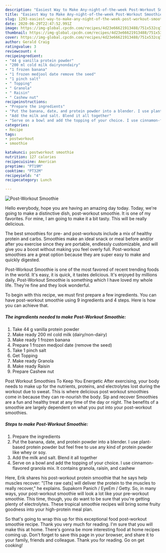 ```yaml
---
description: "Easiest Way to Make Any-night-of-the-week Post-Workout Smoothie"
title: "Easiest Way to Make Any-night-of-the-week Post-Workout Smoothie"
slug: 1293-easiest-way-to-make-any-night-of-the-week-post-workout-smoothie
date: 2020-06-29T22:47:52.991Z
image: https://img-global.cpcdn.com/recipes/4d23e66621913488/751x532cq70/post-workout-smoothie-recipe-main-photo.jpg
thumbnail: https://img-global.cpcdn.com/recipes/4d23e66621913488/751x532cq70/post-workout-smoothie-recipe-main-photo.jpg
cover: https://img-global.cpcdn.com/recipes/4d23e66621913488/751x532cq70/post-workout-smoothie-recipe-main-photo.jpg
author: Gerald Craig
ratingvalue: 3
reviewcount: 4
recipeingredient:
- "44 g vanilla protein powder"
- "200 ml cold milk dairynondairy"
- "1 frozen banana"
- "1 frozen medjool date remove the seed"
- "1 pinch salt"
- " Topping"
- " Granola"
- " Raisin"
- " Cashew nut"
recipeinstructions:
- "Prepare the ingredients"
- "Put the banana, date, and protein powder into a blender. I use plant-based protein powder but feel free to use any kind of protein powder like whey or soy."
- "Add the milk and salt. Blend it all together"
- "Serve on a bowl and add the topping of your choice. I use cinnamon-flavored granola mix. It contains granola, raisin, and cashew"
categories:
- Recipe
tags:
- postworkout
- smoothie

katakunci: postworkout smoothie 
nutrition: 127 calories
recipecuisine: American
preptime: "PT19M"
cooktime: "PT32M"
recipeyield: "4"
recipecategory: Lunch

---
```



![Post-Workout Smoothie](https://img-global.cpcdn.com/recipes/4d23e66621913488/751x532cq70/post-workout-smoothie-recipe-main-photo.jpg)

Hello everybody, hope you are having an amazing day today. Today, we're going to make a distinctive dish, post-workout smoothie. It is one of my favorites. For mine, I am going to make it a bit tasty. This will be really delicious.

The best smoothies for pre- and post-workouts include a mix of healthy protein and carbs. Smoothies make an ideal snack or meal before and/or after you exercise since they are portable, endlessly customizable, and will give you a boost without making you feel overly full. Post-workout smoothies are a great option because they are super easy to make and quickly digested.

Post-Workout Smoothie is one of the most favored of recent trending foods in the world. It's easy, it is quick, it tastes delicious. It's enjoyed by millions daily. Post-Workout Smoothie is something which I have loved my whole life. They're fine and they look wonderful.


To begin with this recipe, we must first prepare a few ingredients. You can have post-workout smoothie using 9 ingredients and 4 steps. Here is how you can achieve that.

<!--inarticleads1-->

##### The ingredients needed to make Post-Workout Smoothie:

1. Take 44 g vanilla protein powder
1. Make ready 200 ml cold milk (dairy/non-dairy)
1. Make ready 1 frozen banana
1. Prepare 1 frozen medjool date (remove the seed)
1. Take 1 pinch salt
1. Get  Topping
1. Make ready  Granola
1. Make ready  Raisin
1. Prepare  Cashew nut


Post Workout Smoothies To Keep You Energetic After exercising, your body needs to make up for the nutrients, proteins, and electrolytes lost during the workout due to sweat. This is where delicious post workout smoothies come in because they can re-nourish the body. Sip and recover Smoothies are a fun and healthy treat at any time of the day or night. The benefits of a smoothie are largely dependent on what you put into your post-workout smoothies. 

<!--inarticleads2-->

##### Steps to make Post-Workout Smoothie:

1. Prepare the ingredients
1. Put the banana, date, and protein powder into a blender. I use plant-based protein powder but feel free to use any kind of protein powder like whey or soy.
1. Add the milk and salt. Blend it all together
1. Serve on a bowl and add the topping of your choice. I use cinnamon-flavored granola mix. It contains granola, raisin, and cashew


Here, Erik shares his post-workout protein smoothie that he says help muscles recover: &#34;[The raw oats] will deliver the protein to the muscles to really recover,&#34; he explains. Supakorn Panich / EyeEm / Getty. So, in many ways, your post-workout smoothie will look a lot like your pre-workout smoothie. This time, though, you do want to be sure that you&#39;re getting plenty of electrolytes. These tropical smoothie recipes will bring some fruity goodness into your high-protein meal plan. 

So that's going to wrap this up for this exceptional food post-workout smoothie recipe. Thank you very much for reading. I'm sure that you will make this at home. There's gonna be more interesting food at home recipes coming up. Don't forget to save this page in your browser, and share it to your family, friends and colleague. Thank you for reading. Go on get cooking!
